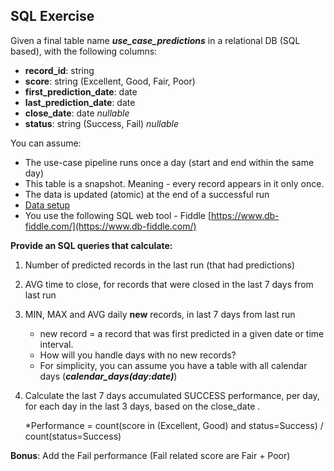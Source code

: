 SQL Exercise
------------

Given a final table name _**use\_case\_predictions**_ in a relational DB (SQL based), with the following columns:
*   **record\_id**: string
*   **score**: string (Excellent, Good, Fair, Poor)
*   **first\_prediction\_date**: date
*   **last\_prediction\_date**: date
*   **close\_date**: date _nullable_
*   **status**: string (Success, Fail) _nullable_

You can assume:
*   The use-case pipeline runs once a day (start and end within the same day)
*   This table is a snapshot. Meaning - every record appears in it only once.
*   The data is updated (atomic) at the end of a successful run
*   [Data setup](./data.sql)
*   You use the following SQL web tool - Fiddle [https://www.db-fiddle.com/](https://www.db-fiddle.com/) 


**Provide an SQL queries that calculate:**

1.  Number of predicted records in the last run (that had predictions)

2.  AVG time to close, for records that were closed in the last 7 days from last run

3.  MIN, MAX and AVG daily **new** records, in last 7 days from last run
    *  new record = a record that was first predicted in a given date or time interval.
    *  How will you handle days with no new records?
    *  For simplicity, you can assume you have a table with all calendar days (_**calendar\_days(day:date)**_)

4. Calculate the last 7 days accumulated SUCCESS performance, per day, for each day in the last 3 days, based on the close\_date .

    *Performance = count(score in (Excellent, Good) and status=Success) / count(status=Success)

**Bonus**: Add the Fail performance (Fail related score  are Fair + Poor)

